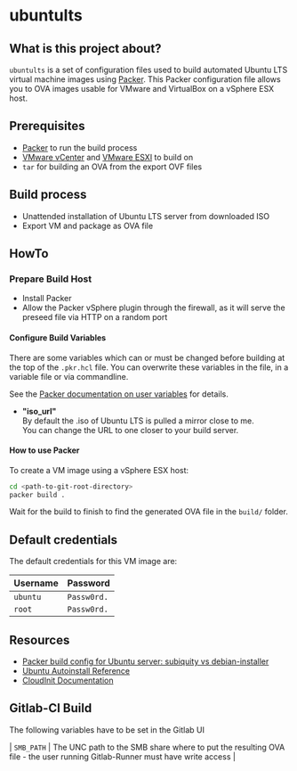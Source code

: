# ubuntults

## What is this project about?

`ubuntults` is a set of configuration files used to build automated Ubuntu LTS virtual machine images using [Packer](https://www.packer.io/). 
This Packer configuration file allows you to OVA images usable for VMware and VirtualBox on a vSphere ESX host.

## Prerequisites

* [Packer](https://www.packer.io/downloads) to run the build process
* [VMware vCenter](https://www.vmware.com/products/vcenter-server.html) and [VMware ESXI](https://www.vmware.com/products/esxi-and-esx.html) to build on
* `tar` for building an OVA from the export OVF files

## Build process

- Unattended installation of Ubuntu LTS server from downloaded ISO
- Export VM and package as OVA file

## HowTo

### Prepare Build Host

- Install Packer
- Allow the Packer vSphere plugin through the firewall, as it will serve the preseed file via HTTP on a random port

#### Configure Build Variables

There are some variables which can or must be changed before building at the top of the `.pkr.hcl` file. 
You can overwrite these variables in the file, in a variable file or via commandline.

See the [Packer documentation on user variables](https://www.packer.io/docs/templates/user-variables.html) for details.

- **"iso_url"**\
  By default the .iso of Ubuntu LTS is pulled a mirror close to me.\
  You can change the URL to one closer to your build server.

#### How to use Packer

To create a VM image using a vSphere ESX host:

```sh
cd <path-to-git-root-directory>
packer build .
```

Wait for the build to finish to find the generated OVA file in the `build/` folder.

## Default credentials

The default credentials for this VM image are:

| Username | Password    |
| -------- | ----------- |
| `ubuntu` | `Passw0rd.` |
| `root`   | `Passw0rd.` |

## Resources

- [Packer build config for Ubuntu server: subiquity vs debian-installer](https://imagineer.in/blog/packer-build-for-ubuntu-20-04/)
- [Ubuntu Autoinstall Reference](https://ubuntu.com/server/docs/install/autoinstall-reference)
- [CloudInit Documentation](https://cloudinit.readthedocs.io/en/latest/topics/datasources/nocloud.html)

## Gitlab-CI Build

The following variables have to be set in the Gitlab UI

| `SMB_PATH` | The UNC path to the SMB share where to put the resulting OVA file - the user running Gitlab-Runner must have write access |

